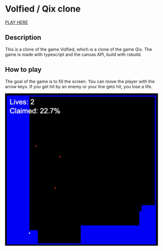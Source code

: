 # Volfied / Qix clone

[PLAY HERE](https://yanbrod.github.io/volfied_clone/)

## Description

This is a clone of the game Volfied, which is a clone of the game Qix. The game is made with typescript and the canvas API, build with rsbuild.

## How to play

The goal of the game is to fill the screen. You can move the player with the arrow keys. If you get hit by an enemy or your line gets hit, you lose a life. 

![screenshot](./screenshot.png)
